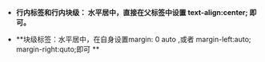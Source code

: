 

- **行内标签和行内块级： 水平居中，直接在父标签中设置 text-align:center; 即可。**

- **块级标签：水平居中，在自身设置margin: 0 auto ,或者 margin-left:auto; margin-right:quto;即可
**
